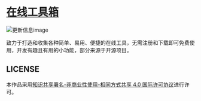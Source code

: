 # [在线工具箱](https://tool.fyk.us.kg/)

<img src="https://tool.fyk.us.kg/latest-commit?owner=sharkbee80&&repo=tool" alt="更新信息image"></img>


致力于打造和收集各种简单、易用、便捷的在线工具，无需注册和下载即可免费使用，开发有趣且有用的小功能，部分来源于开源项目。



## LICENSE

本作品采用[知识共享署名-非商业性使用-相同方式共享 4.0 国际许可协议](https://creativecommons.org/licenses/by-nc-sa/4.0/)进行许可。
